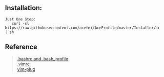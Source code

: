 ## Installation:
    Just One Step: 
       curl -sl https://raw.githubusercontent.com/acefei/AceProfile/master/Installer/install.sh | sh
    
## Reference
> [.bashrc and .bash_profile](http://tldp.org/LDP/abs/html/sample-bashrc.html)<br>
> [.vimrc](https://github.comfisadev/fisa-vim-config/blob/master/.vimrc)<br>
> [vim-plug](https://github.com/junegunn/vim-plug)<br>
